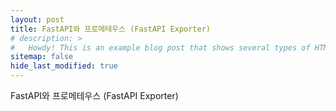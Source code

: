 ```yaml
---
layout: post
title: FastAPI와 프로메테우스 (FastAPI Exporter)
# description: >
#   Howdy! This is an example blog post that shows several types of HTML content supported in this theme.
sitemap: false
hide_last_modified: true
---
```

FastAPI와 프로메테우스 (FastAPI Exporter)




